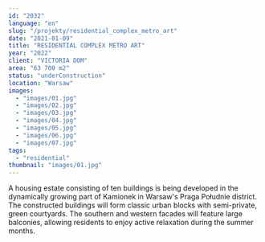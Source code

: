 ```yaml
---
id: "2032"
language: "en"
slug: "/projekty/residential_complex_metro_art"
date: "2021-01-09"
title: "RESIDENTIAL COMPLEX METRO ART"
year: "2022"
client: "VICTORIA DOM"
area: "63 700 m2"
status: "underConstruction"
location: "Warsaw"
images:
  - "images/01.jpg"
  - "images/02.jpg"
  - "images/03.jpg"
  - "images/04.jpg"
  - "images/05.jpg"
  - "images/06.jpg"
  - "images/07.jpg"
tags:
  - "residential"
thumbnail: "images/01.jpg"
---
```


A housing estate consisting of ten buildings is being developed in the dynamically growing part of Kamionek in Warsaw's Praga Południe district. The constructed buildings will form classic urban blocks with semi-private, green courtyards. The southern and western facades will feature large balconies, allowing residents to enjoy active relaxation during the summer months.
